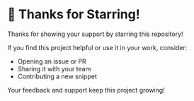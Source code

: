 # 🌟 Thanks for Starring!

Thanks for showing your support by starring this repository!

If you find this project helpful or use it in your work, consider:
- Opening an issue or PR
- Sharing it with your team
- Contributing a new snippet

Your feedback and support keep this project growing!